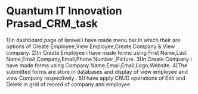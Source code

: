 #  Quantum IT Innovation Prasad_CRM_task

1)In dashboard page of laravel i have made menu bar.In which their are options of Create Employee,View Employee,Create Company & View company.
2)In Create Employee i have made forms using First Name,Last Name,Email,Company,Email,Phone Number ,Picture.
3)In Create Company i have made forms using Company Name,Email,Email,Logo,Website.
4)The submitted forms are store in databases and display of view employee and view Company respectively .
5)I have apply CRUD operations of Edit and Delete in grid of record of company and employee .
